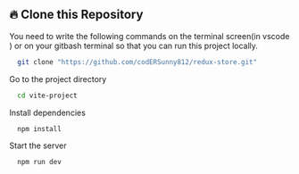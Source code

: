 ## 🔥 Clone this Repository
You need to write the following commands on the terminal screen(in vscode ) or on your gitbash terminal  so that you can run this project locally.

```bash
  git clone "https://github.com/codERSunny812/redux-store.git"
```
Go to the project directory

```bash
  cd vite-project
```
Install dependencies
```bash
  npm install
```
Start the server
```bash
  npm run dev
```
